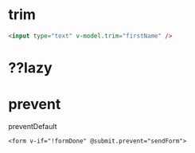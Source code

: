 # trim

```html
<input type="text" v-model.trim="firstName" />
```

# ??lazy

# prevent

preventDefault

```vue
<form v-if="!formDone" @submit.prevent="sendForm">
```
